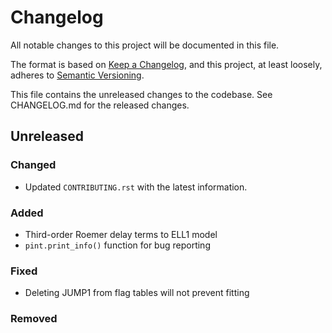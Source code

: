 # Changelog
All notable changes to this project will be documented in this file.

The format is based on [Keep a Changelog](https://keepachangelog.com/en/1.0.0/),
and this project, at least loosely, adheres to [Semantic Versioning](https://semver.org/spec/v2.0.0.html).

This file contains the unreleased changes to the codebase. See CHANGELOG.md for
the released changes.

## Unreleased
### Changed
- Updated `CONTRIBUTING.rst` with the latest information.
### Added
- Third-order Roemer delay terms to ELL1 model
- `pint.print_info()` function for bug reporting
### Fixed
- Deleting JUMP1 from flag tables will not prevent fitting
### Removed
